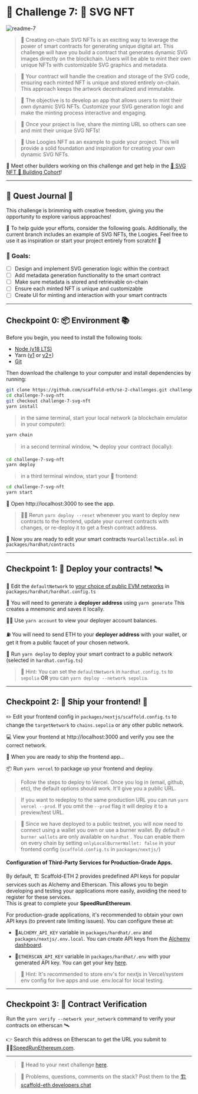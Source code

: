 # 🚩 Challenge 7: 🎁 SVG NFT

![readme-7](https://github.com/scaffold-eth/se-2-challenges/assets/25638585/94178d41-f7ce-4d0f-af9a-488a224d301f)

> 🎨 Creating on-chain SVG NFTs is an exciting way to leverage the power of smart contracts for generating unique digital art. This challenge will have you build a contract that generates dynamic SVG images directly on the blockchain. Users will be able to mint their own unique NFTs with customizable SVG graphics and metadata.

> 🔗 Your contract will handle the creation and storage of the SVG code, ensuring each minted NFT is unique and stored entirely on-chain. This approach keeps the artwork decentralized and immutable.

> 💎 The objective is to develop an app that allows users to mint their own dynamic SVG NFTs. Customize your SVG generation logic and make the minting process interactive and engaging.

> 🚀 Once your project is live, share the minting URL so others can see and mint their unique SVG NFTs!

> 🌟 Use Loogies NFT as an example to guide your project. This will provide a solid foundation and inspiration for creating your own dynamic SVG NFTs.

💬 Meet other builders working on this challenge and get help in the [🎁 SVG NFT 🎫 Building Cohort](https://t.me/+mUeITJ5u7Ig0ZWJh)!

---

## 📜 Quest Journal 🧭

This challenge is brimming with creative freedom, giving you the opportunity to explore various approaches!

🌟 To help guide your efforts, consider the following goals. Additionally, the current branch includes an example of SVG NFTs, the Loogies. Feel free to use it as inspiration or start your project entirely from scratch! 🚀

### 🥅 Goals:

- [ ] Design and implement SVG generation logic within the contract
- [ ] Add metadata generation functionality to the smart contract
- [ ] Make sure metadata is stored and retrievable on-chain
- [ ] Ensure each minted NFT is unique and customizable
- [ ] Create UI for minting and interaction with your smart contracts

---

## Checkpoint 0: 📦 Environment 📚

Before you begin, you need to install the following tools:

- [Node (v18 LTS)](https://nodejs.org/en/download/)
- Yarn ([v1](https://classic.yarnpkg.com/en/docs/install/) or [v2+](https://yarnpkg.com/getting-started/install))
- [Git](https://git-scm.com/downloads)

Then download the challenge to your computer and install dependencies by running:

```sh
git clone https://github.com/scaffold-eth/se-2-challenges.git challenge-7-svg-nft
cd challenge-7-svg-nft
git checkout challenge-7-svg-nft
yarn install
```

> in the same terminal, start your local network (a blockchain emulator in your computer):

```sh
yarn chain
```

> in a second terminal window, 🛰 deploy your contract (locally):

```sh
cd challenge-7-svg-nft
yarn deploy
```

> in a third terminal window, start your 📱 frontend:

```sh
cd challenge-7-svg-nft
yarn start
```

📱 Open http://localhost:3000 to see the app.

> 👩‍💻 Rerun `yarn deploy --reset` whenever you want to deploy new contracts to the frontend, update your current contracts with changes, or re-deploy it to get a fresh contract address.

🔏 Now you are ready to edit your smart contracts `YourCollectible.sol` in `packages/hardhat/contracts`

---

## Checkpoint 1: 💾 Deploy your contracts! 🛰

📡 Edit the `defaultNetwork` to [your choice of public EVM networks](https://ethereum.org/en/developers/docs/networks/) in `packages/hardhat/hardhat.config.ts`

🔐 You will need to generate a **deployer address** using `yarn generate` This creates a mnemonic and saves it locally.

👩‍🚀 Use `yarn account` to view your deployer account balances.

⛽️ You will need to send ETH to your **deployer address** with your wallet, or get it from a public faucet of your chosen network.

🚀 Run `yarn deploy` to deploy your smart contract to a public network (selected in `hardhat.config.ts`)

> 💬 Hint: You can set the `defaultNetwork` in `hardhat.config.ts` to `sepolia` **OR** you can `yarn deploy --network sepolia`.

---

## Checkpoint 2: 🚢 Ship your frontend! 🚁

✏️ Edit your frontend config in `packages/nextjs/scaffold.config.ts` to change the `targetNetwork` to `chains.sepolia` or any other public network.

💻 View your frontend at http://localhost:3000 and verify you see the correct network.

📡 When you are ready to ship the frontend app...

📦 Run `yarn vercel` to package up your frontend and deploy.

> Follow the steps to deploy to Vercel. Once you log in (email, github, etc), the default options should work. It'll give you a public URL.

> If you want to redeploy to the same production URL you can run `yarn vercel --prod`. If you omit the `--prod` flag it will deploy it to a preview/test URL.

> 🦊 Since we have deployed to a public testnet, you will now need to connect using a wallet you own or use a burner wallet. By default 🔥 `burner wallets` are only available on `hardhat` . You can enable them on every chain by setting `onlyLocalBurnerWallet: false` in your frontend config (`scaffold.config.ts` in `packages/nextjs/`)

#### Configuration of Third-Party Services for Production-Grade Apps.

By default, 🏗 Scaffold-ETH 2 provides predefined API keys for popular services such as Alchemy and Etherscan. This allows you to begin developing and testing your applications more easily, avoiding the need to register for these services.  
This is great to complete your **SpeedRunEthereum**.

For production-grade applications, it's recommended to obtain your own API keys (to prevent rate limiting issues). You can configure these at:

- 🔷`ALCHEMY_API_KEY` variable in `packages/hardhat/.env` and `packages/nextjs/.env.local`. You can create API keys from the [Alchemy dashboard](https://dashboard.alchemy.com/).

- 📃`ETHERSCAN_API_KEY` variable in `packages/hardhat/.env` with your generated API key. You can get your key [here](https://etherscan.io/myapikey).

> 💬 Hint: It's recommended to store env's for nextjs in Vercel/system env config for live apps and use .env.local for local testing.

---

## Checkpoint 3: 📜 Contract Verification

Run the `yarn verify --network your_network` command to verify your contracts on etherscan 🛰

👉 Search this address on Etherscan to get the URL you submit to 🏃‍♀️[SpeedRunEthereum.com](https://speedrunethereum.com).

---

> 🏃 Head to your next challenge [here](https://speedrunethereum.com).

> 💬 Problems, questions, comments on the stack? Post them to the [🏗 scaffold-eth developers chat](https://t.me/joinchat/F7nCRK3kI93PoCOk)
